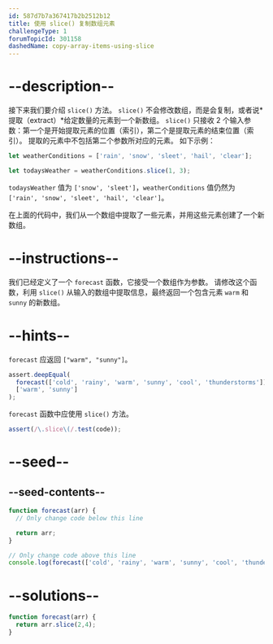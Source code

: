 ```yaml
---
id: 587d7b7a367417b2b2512b12
title: 使用 slice() 复制数组元素
challengeType: 1
forumTopicId: 301158
dashedName: copy-array-items-using-slice
---
```


# --description--

接下来我们要介绍 `slice()` 方法。 `slice()` 不会修改数组，而是会复制，或者说*提取（extract）*给定数量的元素到一个新数组。 `slice()` 只接收 2 个输入参数：第一个是开始提取元素的位置（索引），第二个是提取元素的结束位置（索引）。 提取的元素中不包括第二个参数所对应的元素。 如下示例：

```js
let weatherConditions = ['rain', 'snow', 'sleet', 'hail', 'clear'];

let todaysWeather = weatherConditions.slice(1, 3);
```

`todaysWeather` 值为 `['snow', 'sleet']`，`weatherConditions` 值仍然为 `['rain', 'snow', 'sleet', 'hail', 'clear']`。

在上面的代码中，我们从一个数组中提取了一些元素，并用这些元素创建了一个新数组。

# --instructions--

我们已经定义了一个 `forecast` 函数，它接受一个数组作为参数。 请修改这个函数，利用 `slice()` 从输入的数组中提取信息，最终返回一个包含元素 `warm` 和 `sunny` 的新数组。

# --hints--

`forecast` 应返回 `["warm", "sunny"]`。

```js
assert.deepEqual(
  forecast(['cold', 'rainy', 'warm', 'sunny', 'cool', 'thunderstorms']),
  ['warm', 'sunny']
);
```

`forecast` 函数中应使用 `slice()` 方法。

```js
assert(/\.slice\(/.test(code));
```

# --seed--

## --seed-contents--

```js
function forecast(arr) {
  // Only change code below this line

  return arr;
}

// Only change code above this line
console.log(forecast(['cold', 'rainy', 'warm', 'sunny', 'cool', 'thunderstorms']));
```

# --solutions--

```js
function forecast(arr) {
  return arr.slice(2,4);
}
```
